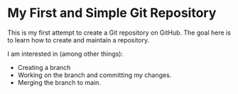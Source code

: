 # My First and Simple Git Repository
This is my first attempt to create a Git repository on GitHub.
The goal here is to learn how to create and maintain a repository.

I am interested in (among other things):
- Creating a branch
- Working on the branch and committing my changes.
- Merging the branch to main.

